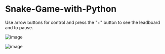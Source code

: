 # Snake-Game-with-Python
Use arrow buttons for control and press the "+" button to see the leadboard and to pause.

![image](https://github.com/CodeAiEngineer/Snake-Game-with-Python/assets/116978893/959a0d4c-8a04-44f5-a818-f93b68ed299e)


![image](https://github.com/CodeAiEngineer/Snake-Game-with-Python/assets/116978893/88ee9fc2-33c2-42bb-9ef2-d7cd6dbec6b6)



